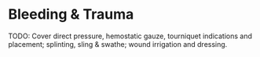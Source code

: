 # Bleeding & Trauma

TODO: Cover direct pressure, hemostatic gauze, tourniquet indications and placement; splinting, sling & swathe; wound irrigation and dressing.

